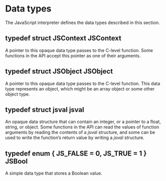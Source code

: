 # Data types

The JavaScript interpreter defines the data types described in this section.

## typedef struct JSContext JSContext

A pointer to this opaque data type passes to the C-level function. Some functions in the API accept this pointer as one of their arguments.

## typedef struct JSObject JSObject

A pointer to this opaque data type passes to the C-level function. This data type represents an object, which might be an array object or some other object type.

## typedef struct jsval jsval

An opaque data structure that can contain an integer, or a pointer to a float, string, or object. Some functions in the API can read the values of function arguments by reading the contents of a *jsval* structure, and some can be used to write the function’s return value by writing a *jsval* structure.

## typedef enum { JS\_FALSE = 0, JS\_TRUE = 1 } JSBool

A simple data type that stores a Boolean value.
